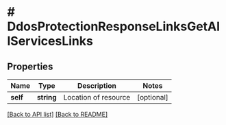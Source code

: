 # # DdosProtectionResponseLinksGetAllServicesLinks

## Properties

Name | Type | Description | Notes
------------ | ------------- | ------------- | -------------
**self** | **string** | Location of resource | [optional] 


[[Back to API list]](../../README.md#endpoints) [[Back to README]](../../README.md)
